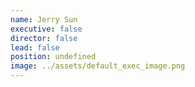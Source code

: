 ```yaml
---
name: Jerry Sun
executive: false
director: false
lead: false
position: undefined
image: ../assets/default_exec_image.png
---
```

